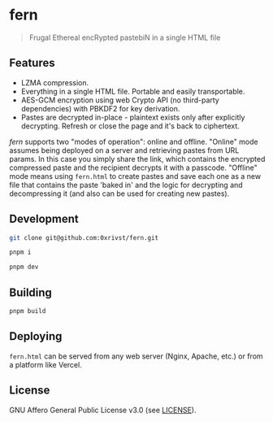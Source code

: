 # fern

> Frugal Ethereal encRypted pastebiN in a single HTML file

## Features

-   LZMA compression.
-   Everything in a single HTML file. Portable and easily transportable.
-   AES-GCM encryption using web Crypto API (no third-party dependencies) with PBKDF2 for key derivation.
-   Pastes are decrypted in-place - plaintext exists only after explicitly decrypting. Refresh or close the page and it's back to ciphertext.

_fern_ supports two "modes of operation": online and offline. "Online" mode assumes being deployed on a server and retrieving pastes from URL params. In this case you simply share the link, which contains the encrypted compressed paste and the recipient decrypts it with a passcode. "Offline" mode means using `fern.html` to create pastes and save each one as a new file that contains the paste 'baked in' and the logic for decrypting and decompressing it (and also can be used for creating new pastes).

## Development

```bash
git clone git@github.com:0xrivst/fern.git

pnpm i

pnpm dev
```

## Building

```bash
pnpm build
```

## Deploying

`fern.html` can be served from any web server (Nginx, Apache, etc.) or from a platform like Vercel.

## License

GNU Affero General Public License v3.0 (see [LICENSE](/LICENSE)).
